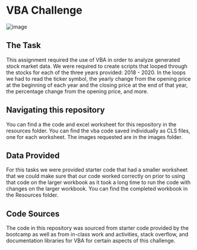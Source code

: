 # VBA Challenge

![image](https://github.com/cisnerosjp/VBA-challenge/assets/97692681/49be8d0e-549c-4dac-8f80-d2aa4318e169)


## The Task
This assignment required the use of VBA in order to analyze generated stock market data. We were required to create scripts that looped through the stocks for each of the three years provided: 2018 - 2020. In the loops we had to read the ticker symbol, the yearly change from the opening price at the beginning of each year and the closing price at the end of that year, the percentage change from the opening price, and more.

## Navigating this repository
You can find a the code and excel worksheet for this repository in the resources folder. You can find the vba code saved individually as CLS files, one for each worksheet. The images requested are in the images folder.

## Data Provided
For this tasks we were provided starter code that had a smaller worksheet that we could make sure that our code worked correctly on prior to using that code on the larger workbook as it took a long time to run the code with changes on the larger workbook. You can find the completed workbook in the Resources folder. 

## Code Sources
The code in this repository was sourced from starter code provided by the bootcamp as well as from in-class work and activities, stack overflow, and documentation libraries for VBA for certain aspects of this challenge.

